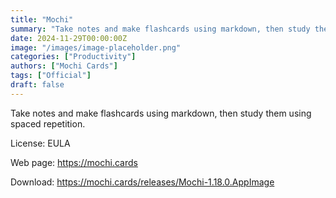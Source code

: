```yaml
---
title: "Mochi"
summary: "Take notes and make flashcards using markdown, then study them using spaced repetition."
date: 2024-11-29T00:00:00Z
image: "/images/image-placeholder.png"
categories: ["Productivity"]
authors: ["Mochi Cards"]
tags: ["Official"]
draft: false
---
```


Take notes and make flashcards using markdown, then study them using spaced repetition.

License: EULA

Web page: <https://mochi.cards>  

Download: <https://mochi.cards/releases/Mochi-1.18.0.AppImage>
